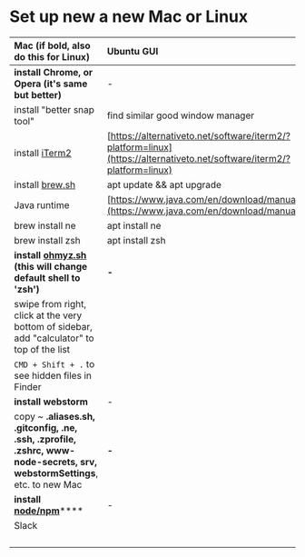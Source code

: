 # Set up new a new Mac or Linux

| Mac \(if bold, also do this for Linux\) | Ubuntu GUI |
| :--- | :--- |
| **install Chrome, or Opera \(it's same but better\)** | - |
| install "better snap tool" | find similar good window manager |
| install [iTerm2](https://iterm2.com/downloads.html) | [https://alternativeto.net/software/iterm2/?platform=linux](https://alternativeto.net/software/iterm2/?platform=linux) |
| install [brew.sh](https://brew.sh) | apt update && apt upgrade |
| Java runtime | [https://www.java.com/en/download/manual.jsp](https://www.java.com/en/download/manual.jsp) |
| brew install ne | apt install ne |
| brew install zsh | apt install zsh |
| **install** [**ohmyz.sh**](https://ohmyz.sh/#install) **\(this will change default shell to 'zsh'\)** | **-** |
| swipe from right, click at the very bottom of sidebar, add "calculator" to top of the list |  |
| `CMD + Shift + .` to see hidden files in Finder |  |
| **install webstorm** | - |
| copy ~ **.aliases.sh, .gitconfig, .ne, .ssh, .zprofile, .zshrc, www-node-secrets, srv, webstormSettings**, etc. to new Mac | **-** |
| **install** [**node/npm**](https://nodejs.org/en/download/)\*\*\*\* | - |
| Slack |  |
|  |  |
|  |  |
|  |  |
|  |  |

